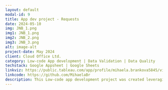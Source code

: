 ```yaml
---
layout: default
modal-id: 9
title: App dev project - Requests
date: 2024-05-10
img: JNB_1.png
img1: JNB_1.png
img2: JNB_2.png
img3: JNB_3.png
alt: image-alt
project-date: May 2024
client: Cloud Office Ltd.
category: Low-code App development | Data Validation | Data Quality
techstack: Google Appsheet | Google Sheets
linkviz: https://public.tableau.com/app/profile/mihaela.brankova5845/vizzes
linkcode: https://github.com/MihaelaBr
description: This Low-code app development project was created leveraging Google Appsheet and Google Sheets. It aimed at helping the Operations team and the Managers to track all the Hardware and Travel Request data and documents, along with other requests. Requests data is in one place with limited access to certain features and data within the app from specific teams, employees and managers. The project was developed using Agile methodology, which involved iterative two-week sprints where I prioritized tasks based on their business value and the Operations team's feedback who are the main app user for now. 
---
```

